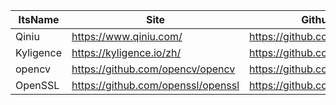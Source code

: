 |ItsName|Site|Github|Language|
|-|-|-|-|
|Qiniu|https://www.qiniu.com/|https://github.com/qiniu|Golang|
|Kyligence|https://kyligence.io/zh/|https://github.com/Kyligence|Java|
|opencv|https://github.com/opencv/opencv|https://github.com/opencv|C++|
|OpenSSL|https://github.com/openssl/openssl|https://github.com/openssl|C|
